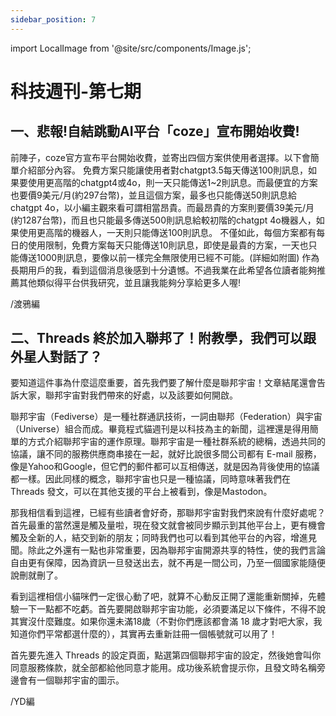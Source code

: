 ```yaml
---
sidebar_position: 7
---
```


import LocalImage from '@site/src/components/Image.js';

# 科技週刊-第七期

## 一、悲報!自結跳動AI平台「coze」宣布開始收費!

前陣子，coze官方宣布平台開始收費，並寄出四個方案供使用者選擇。以下會簡單介紹部分內容。
免費方案只能讓使用者對chatgpt3.5每天傳送100則訊息，如果要使用更高階的chatgpt4或4o，則一天只能傳送1~2則訊息。而最便宜的方案也要價9美元/月(約297台幣)，並且這個方案，最多也只能傳送50則訊息給chatgpt 4o，以小編主觀來看可謂相當昂貴。而最昂貴的方案則要價39美元/月(約1287台幣)，而且也只能最多傳送500則訊息給較初階的chatgpt 4o機器人，如果使用更高階的機器人，一天則只能傳送100則訊息。 
不僅如此，每個方案都有每日的使用限制，免費方案每天只能傳送10則訊息，即使是最貴的方案，一天也只能傳送1000則訊息，要像以前一樣完全無限使用已經不可能。(詳細如附圖)
作為長期用戶的我，看到這個消息後感到十分遺憾。不過我業在此希望各位讀者能夠推薦其他類似得平台供我研究，並且讓我能夠分享給更多人喔!

<LocalImage path="/technews/7/1.png" alt="圖片" />

/渡鴉編

## 二、Threads 終於加入聯邦了！附教學，我們可以跟外星人對話了？

要知道這件事為什麼這麼重要，首先我們要了解什麼是聯邦宇宙！文章結尾還會告訴大家，聯邦宇宙對我們帶來的好處，以及該要如何開啟。

<LocalImage path="/technews/7/2.png" alt="圖片" />

聯邦宇宙（Fediverse）是一種社群通訊技術，一詞由聯邦（Federation）與宇宙（Universe）組合而成。畢竟程式貓週刊是以科技為主的新聞，這裡還是得用簡單的方式介紹聯邦宇宙的運作原理。聯邦宇宙是一種社群系統的總稱，透過共同的協議，讓不同的服務供應商串接在一起，就好比說很多間公司都有 E-mail 服務，像是Yahoo和Google，但它們的郵件都可以互相傳送，就是因為背後使用的協議都一樣。因此同樣的概念，聯邦宇宙也只是一種協議，同時意味著我們在 Threads 發文，可以在其他支援的平台上被看到，像是Mastodon。

那我相信看到這裡，已經有些讀者會好奇，那聯邦宇宙對我們來說有什麼好處呢？首先最重的當然還是觸及量啦，現在發文就會被同步顯示到其他平台上，更有機會觸及全新的人，結交到新的朋友；同時我們也可以看到其他平台的內容，增進見聞。除此之外還有一點也非常重要，因為聯邦宇宙開源共享的特性，使的我們言論自由更有保障，因為資訊一旦發送出去，就不再是一間公司，乃至一個國家能隨便說刪就刪了。

<LocalImage path="/technews/7/3.png" alt="圖片" />

看到這裡相信小貓咪們一定很心動了吧，就算不心動反正開了還能重新關掉，先體驗一下一點都不吃虧。首先要開啟聯邦宇宙功能，必須要滿足以下條件，不得不說其實沒什麼難度。如果你還未滿18歲（不對你們應該都會滿 18 歲才對吧大家，我知道你們平常都選什麼的），其實再去重新註冊一個帳號就可以用了！

<LocalImage path="/technews/7/4.png" alt="圖片" />

首先要先進入 Threads 的設定頁面，點選第四個聯邦宇宙的設定，然後她會叫你同意服務條款，就全部都給他同意才能用。成功後系統會提示你，且發文時名稱旁邊會有一個聯邦宇宙的圖示。

<LocalImage path="/technews/7/5.png" alt="圖片" />

/YD編